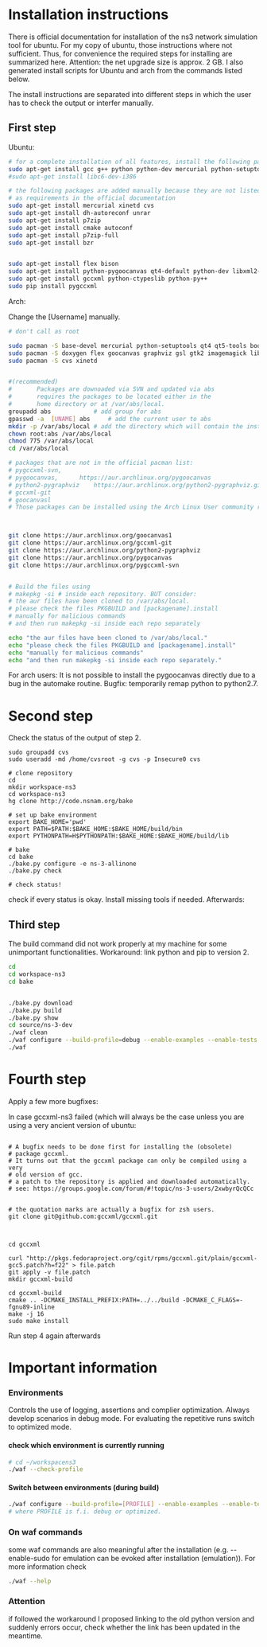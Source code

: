 
# Installation instructions
There is official documentation for installation of the ns3 network simulation tool for ubuntu. For my copy of ubuntu, those instructions where not sufficient. Thus, for convenience the required steps for installing are summarized here. Attention: the net upgrade size is approx. 2 GB. I also generated install scripts for Ubuntu and arch from the commands listed below.

The install instructions are separated into different steps in which the user has to check the output or interfer manually.

## First step
Ubuntu:
```bash
# for a complete installation of all features, install the following packages to your copy of Ubuntu.
sudo apt-get install gcc g++ python python-dev mercurial python-setuptools git qt4-dev-tools libqt4-dev cmake libc6-dev g++-multilib gdb valgrind gsl-bin libgsl2 libgsl-dev flex bison libfl-dev tcpdump sqlite sqlite3 libsqlite3-dev libxml2 libxml2-dev libgtk2.0-0 libgtk2.0-dev vtun lxc uncrustify doxygen graphviz imagemagick texlive texlive-extra-utils texlive-latex-extra texlive-font-utils dvipng python-sphinx dia python-pygraphviz python-kiwi python-pygoocanvas libgoocanvas-dev ipython libboost-signals-dev libboost-filesystem-dev openmpi-bin openmpi-common openmpi-doc libopenmpi
#sudo apt-get install libc6-dev-i386 

# the following packages are added manually because they are not listed
# as requirements in the official documentation
sudo apt-get install mercurial xinetd cvs 
sudo apt-get install dh-autoreconf unrar
sudo apt-get install p7zip
sudo apt-get install cmake autoconf
sudo apt-get install p7zip-full
sudo apt-get install bzr


sudo apt-get install flex bison
sudo apt-get install python-pygoocanvas qt4-default python-dev libxml2-dev python-pygraphviz gccxml libgccxml-dev python3-pygraphviz
sudo apt-get install gccxml python-ctypeslib python-py++
sudo pip install pygccxml

```

Arch:

Change the [Username] manually.
```bash
# don't call as root

sudo pacman -S base-devel mercurial python-setuptools qt4 qt5-tools boost boost-libs dia
sudo pacman -S doxygen flex goocanvas graphviz gsl gtk2 imagemagick libxml2 openmpi pygtk python2-pydot python2-setuptools qt4 sqlite fakeroot findutils bzr gdb python2-sphinx texlive-bin tcpdump uncrustify valgrind wireshark-gtk gtk-doc svn
sudo pacman -S cvs xinetd


#(recommended)
# 		Packages are downoaded via SVN and updated via abs
#		requires the packages to be located either in the 
#		home directory or at /var/abs/local.
groupadd abs            # add group for abs
gpasswd -a  [UNAME] abs     # add the current user to abs 
mkdir -p /var/abs/local # add the directory which will contain the installation
chown root:abs /var/abs/local
chmod 775 /var/abs/local
cd /var/abs/local

# packages that are not in the official pacman list:
# pygccxml-svn, 	
# pygoocanvas,		https://aur.archlinux.org/pygoocanvas
# python2-pygraphviz	https://aur.archlinux.org/python2-pygraphviz.git 
# gccxml-git		
# goocanvasl		
# Those packages can be installed using the Arch Linux User community repository (AUR), a collection of instructions to build user-defined packages.



git clone https://aur.archlinux.org/goocanvas1
git clone https://aur.archlinux.org/gccxml-git
git clone https://aur.archlinux.org/python2-pygraphviz
git clone https://aur.archlinux.org/pygocanvas
git clone https://aur.archlinux.org/pygccxml-svn


# Build the files using
# makepkg -si # inside each repository. BUT consider:
# the aur files have been cloned to /var/abs/local.
# please check the files PKGBUILD and [packagename].install
# manually for malicious commands
# and then run makepkg -si inside each repo separately

echo "the aur files have been cloned to /var/abs/local."
echo "please check the files PKGBUILD and [packagename].install"
echo "manually for malicious commands"
echo "and then run makepkg -si inside each repo separately."

```
For arch users: It is not possible to install the pygoocanvas directly due to a bug in the automake routine. Bugfix: temporarily remap python to python2.7. 

# Second step
Check the status of the output of step 2.
```
sudo groupadd cvs
sudo useradd -md /home/cvsroot -g cvs -p Insecure0 cvs

# clone repository
cd
mkdir workspace-ns3
cd workspace-ns3
hg clone http://code.nsnam.org/bake

# set up bake environment
export BAKE_HOME='pwd'
export PATH=$PATH:$BAKE_HOME:$BAKE_HOME/build/bin
export PYTHONPATH=H$PYTHONPATH:$BAKE_HOME:$BAKE_HOME/build/lib

# bake 
cd bake
./bake.py configure -e ns-3-allinone
./bake.py check

# check status!
```

check if every status is okay. Install missing tools if needed. Afterwards:

## Third step

The build command did not work properly at my machine for some unimportant functionalities. Workaround: link python and pip to  version 2. 
```bash
cd 
cd workspace-ns3
cd bake


./bake.py download
./bake.py build
./bake.py show
cd source/ns-3-dev
./waf clean
./waf configure --build-profile=debug --enable-examples --enable-tests
./waf


```
# Fourth step
Apply a few more bugfixes:

In case gccxml-ns3 failed (which will always be the case unless you are using a very ancient version of ubuntu:
```

# A bugfix needs to be done first for installing the (obsolete) 
# package gccxml.
# It turns out that the gccxml package can only be compiled using a very 
# old version of gcc.
# a patch to the repository is applied and downloaded automatically.
# see: https://groups.google.com/forum/#!topic/ns-3-users/2xwbyrQcQCc


# the quotation marks are actually a bugfix for zsh users.
git clone git@github.com:gccxml/gccxml.git



cd gccxml

curl "http://pkgs.fedoraproject.org/cgit/rpms/gccxml.git/plain/gccxml-gcc5.patch?h=f22" > file.patch
git apply -v file.patch
mkdir gccxml-build

cd gccxml-build
cmake .. -DCMAKE_INSTALL_PREFIX:PATH=../../build -DCMAKE_C_FLAGS=-fgnu89-inline
make -j 16
sudo make install
```

Run step 4 again afterwards


# Important information
### Environments
Controls the use of logging, assertions and complier optimization. Always develop scenarios in debug mode. For evaluating the repetitive runs switch to optimized mode.
#### check which environment is currently running
```bash
# cd ~/workspacens3
./waf --check-profile
```

#### Switch between environments (during build)
```bash
./waf configure --build-profile=[PROFILE] --enable-examples --enable-tests
# where PROFILE is f.i. debug or optimized.
```

### On waf commands
some waf commands are also meaningful after the installation (e.g. --enable-sudo for emulation can be evoked after installation (emulation)). For more information check
```bash
./waf --help
```

### Attention
if followed the workaround I proposed linking to the old python version and suddenly errors occur, check whether the link has been updated in the meantime.


